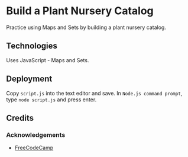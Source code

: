 # Build a Plant Nursery Catalog

Practice using Maps and Sets by building a plant nursery catalog.

## Technologies

Uses JavaScript - Maps and Sets.

## Deployment

Copy `script.js` into the text editor and save.  In `Node.js command prompt`, type `node script.js` and press enter.

## Credits

### Acknowledgements

- [FreeCodeCamp](https://www.freecodecamp.org)
